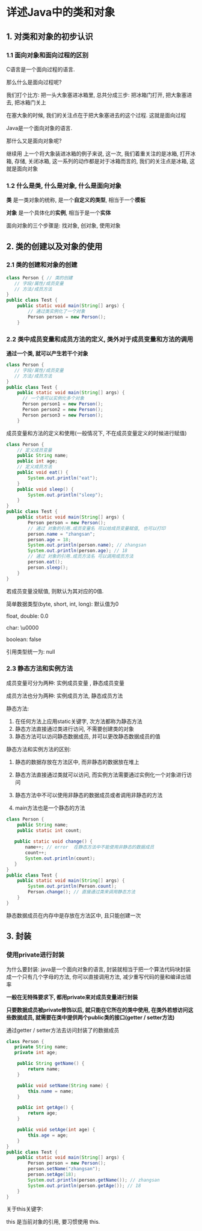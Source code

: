 # 详述Java中的类和对象

## 1. 对类和对象的初步认识

### 1.1 面向对象和面向过程的区别

C语言是一个面向过程的语言. 

那么什么是面向过程呢?   

我们打个比方:    把一头大象塞进冰箱里, 总共分成三步: 把冰箱门打开, 把大象塞进去, 把冰箱门关上

在塞大象的时候, 我们的关注点在于把大象塞进去的这个过程. 这就是面向过程



Java是一个面向对象的语言.

那什么又是面向对象呢?  

继续用 上一个将大象装进冰箱的例子来说, 这一次, 我们着重关注的是冰箱, 打开冰箱, 存储, 关闭冰箱, 这一系列的动作都是对于冰箱而言的, 我们的关注点是冰箱, 这就是面向对象

### 1.2 什么是类, 什么是对象, 什么是面向对象

**类** 是一类对象的统称, 是一个**自定义的类型**,  相当于一个**模板**

**对象** 是一个具体化的**实例**, 相当于是一个**实体**

面向对象的三个步骤是: 找对象,   创对象,   使用对象

## 2. 类的创建以及对象的使用

### 2.1 类的创建和对象的创建

```java
class Person { // 类的创建
   // 字段/属性/成员变量
   // 方法/成员方法 
}
public class Test {
    public static void main(String[] args) {
        // 通过类实例化了一个对象
		Person person = new Person();
    }
```

### 2.2 类中成员变量和成员方法的定义, 类外对于成员变量和方法的调用

**通过一个类, 就可以产生若干个对象**

```java
class Person { 
   // 字段/属性/成员变量
   // 方法/成员方法 
}
public class Test {
    public static void main(String[] args) {
      // 一个类可以实例化多个对象
      Person person1 = new Person();
      Person person2 = new Person();
      Person person3 = new Person();
    }
```

成员变量和方法的定义和使用(一般情况下, 不在成员变量定义的时候进行赋值)

```java
class Person {
    // 定义成员变量
    public String name;
    public int age;
    // 定义成员方法
    public void eat() {
        System.out.println("eat");
    }
    public void sleep() {
        System.out.println("sleep");
    }
}
public class Test {
    public static void main(String[] args) {
        Person person = new Person();
        // 通过 对象的引用.成员变量名 可以给成员变量赋值, 也可以打印
        person.name = "zhangsan";
        person.age = 18;
        System.out.println(person.name); // zhangsan
        System.out.println(person.age); // 18
        // 通过 对象的引用.成员方法名 可以调用成员方法
        person.eat();
        person.sleep();
    }
}
```

若成员变量没赋值, 则默认为其对应的0值.

简单数据类型(byte, short, int, long): 默认值为0

float, double: 0.0

char: \u0000

boolean: false

引用类型统一为: null

### 2.3 静态方法和实例方法

成员变量可分为两种: 实例成员变量 , 静态成员变量

成员方法也分为两种: 实例成员方法, 静态成员方法

静态方法: 

1. 在任何方法上应用static关键字, 次方法都称为静态方法
2. 静态方法直接通过类进行访问, 不需要创建类的对象
3. 静态方法可以访问静态数据成员, 并可以更改静态数据成员的值

静态方法和实例方法的区别:

1. 静态的数据存放在方法区中, 而非静态的数据放在堆上

2. 静态方法直接通过类就可以访问,  而实例方法需要通过实例化一个对象进行访问

3. 静态方法中不可以使用非静态的数据成员或者调用非静态的方法

4. main方法也是一个静态的方法

```java
class Person {
    public String name;
    public static int count;
  
   public static void change() {
       name++; // error  在静态方法中不能使用非静态的数据成员
       count++;
       System.out.println(count);
   }
}
public class Test {
    public static void main(String[] args) {
        System.out.println(Person.count);
        Person.change(); // 直接通过类来调用静态方法
    }
}
```

静态数据成员在内存中是存放在方法区中, 且只能创建一次

## 3. 封装

###  使用private进行封装

为什么要封装:   java是一个面向对象的语言, 封装就相当于把一个算法代码块封装成一个只有几个字母的方法, 你可以直接调用方法, 减少重写代码的量和编译出错率

**一般在无特殊要求下, 都用private来对成员变量进行封装**

**只要数据成员被private修饰以后, 就只能在它所在的类中使用, 在类外若想访问这些数据成员, 就需要在类中提供两个public类的接口(getter / setter方法)**

通过getter / setter方法去访问封装了的数据成员

```java
class Person {
   private String name;
   private int age;

    public String getName() {
        return name;
    }

    public void setName(String name) {
        this.name = name;
    }

    public int getAge() {
        return age;
    }

    public void setAge(int age) {
        this.age = age;
    }
}
public class Test {
    public static void main(String[] args) {
        Person person = new Person();
        person.setName("zhangsan");
        person.setAge(18);
        System.out.println(person.getName()); // zhangsan
        System.out.println(person.getAge()); // 18
    }
}
```

关于this关键字:

this 是当前对象的引用, 要习惯使用 this.

